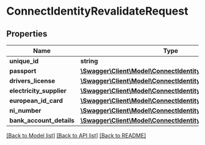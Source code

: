 # ConnectIdentityRevalidateRequest

## Properties
Name | Type | Description | Notes
------------ | ------------- | ------------- | -------------
**unique_id** | **string** |  | [optional] 
**passport** | [**\Swagger\Client\Model\ConnectIdentityPassport**](ConnectIdentityPassport.md) |  | [optional] 
**drivers_license** | [**\Swagger\Client\Model\ConnectIdentityDriversLicense**](ConnectIdentityDriversLicense.md) |  | [optional] 
**electricity_supplier** | [**\Swagger\Client\Model\ConnectIdentityElectricitySupplier**](ConnectIdentityElectricitySupplier.md) |  | [optional] 
**european_id_card** | [**\Swagger\Client\Model\ConnectIdentityEuropeanIDCard**](ConnectIdentityEuropeanIDCard.md) |  | [optional] 
**ni_number** | [**\Swagger\Client\Model\ConnectIdentityNINumber**](ConnectIdentityNINumber.md) |  | [optional] 
**bank_account_details** | [**\Swagger\Client\Model\ConnectIdentityBankAccountDetails**](ConnectIdentityBankAccountDetails.md) |  | [optional] 

[[Back to Model list]](../../README.md#documentation-for-models) [[Back to API list]](../../README.md#documentation-for-api-endpoints) [[Back to README]](../../README.md)

